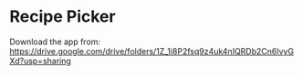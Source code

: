 # Recipe Picker

Download the app from: https://drive.google.com/drive/folders/1Z_1i8P2fsq9z4uk4nIQRDb2Cn6lvyGXd?usp=sharing